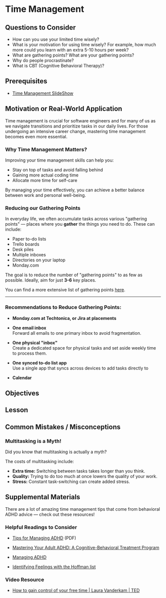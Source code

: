 # Time Management

## Questions to Consider
- How can you use your limited time wisely?
- What is your motivation for using time wisely? For example, how much more could you learn with an extra 5-10 hours per week? 
- What are gathering points? What are your gathering points? 
- Why do people procrastinate? 
- What is CBT (Cognitive Behavioral Therapy)?

## Prerequisites
- [Time Management SlideShow](https://docs.google.com/presentation/d/1VGlfYtWXQ8TEXsq4Bad0k2WZ-mK02hI3UwVXrfuUpPA/edit#slide=id.g11edc8a314f_0_8)

## Motivation or Real-World Application
Time management is crucial for software engineers and for many of us as we navigate transitions and prioritize tasks in our daily lives. For those undergoing an intensive career change, mastering time management becomes even more essential. 

### Why Time Management Matters?
Improving your time management skills can help you:
- Stay on top of tasks and avoid falling behind
- Gaining more actual coding time
- Allocate more time for self-care

By managing your time effectively, you can achieve a better balance between work and personal well-being.

### Reducing our Gathering Points

In everyday life, we often accumulate tasks across various "gathering points" — places where you **gather** the things you need to do. These can include:

- Paper to-do lists
- Trello boards
- Desk piles
- Multiple inboxes
- Directories on your laptop
- Monday.com

The goal is to reduce the number of "gathering points" to as few as possible. Ideally, aim for just **3-6** key places.

You can find a more extensive list of gathering points [here](https://www.dropbox.com/s/lm1t90aty8fc3ln/TMF_GatheringPoints.pdf?dl=0).

---

### Recommendations to Reduce Gathering Points:

- **Monday.com at Techtonica, or Jira at placements**  

- **One email inbox**  
  Forward all emails to one primary inbox to avoid fragmentation.

- **One physical "inbox"**  
  Create a dedicated space for physical tasks and set aside weekly time to process them.

- **One synced to-do list app**  
  Use a single app that syncs across devices to add tasks directly to 
- **Calendar**

## Objectives

## Lesson 

##  Common Mistakes / Misconceptions
### Multitasking is a Myth!

Did you know that multitasking is actually a myth?

The costs of multitasking include:

- **Extra time:** Switching between tasks takes longer than you think.
- **Quality:** Trying to do too much at once lowers the quality of your work.
- **Stress:** Constant task-switching can create added stress.

##  Supplemental Materials
There are a lot of amazing time management tips that come from 
behavioral ADHD advice — check out these resources!

### Helpful Readings to Consider 
- [Tips for Managing ADHD](https://www.dropbox.com/scl/fi/8rs1jl531nswipemldrt2/tips-for-managing-adhd.pdf?rlkey=xnbuwseumrhggtw6m8q8mw0ys&st=zj6quy2j&dl=0) (PDF)
- [Mastering Your Adult ADHD: A Cognitive-Behavioral Treatment Program ](https://www.dropbox.com/scl/fi/n69qpj0j34gs64utgpt86/Mastering-Your-Adult-ADHD_-A-Cognitive-Behavioral-Treatment-Program-Client-Workbook-PDFDrive.pdf?rlkey=srofcoszvfqq16cbzhvfxsamk&st=l2ojer7n&dl=0)

- [ Managing ADHD ](https://www.dropbox.com/scl/fi/4kqo4dsw1ikfzuaczl1qt/managing-adhd.pdf?rlkey=an7jmdhi0p4aubgbo1q4pwqmi&st=fuse28fe&dl=0)

- [Identifying Feelings with the Hoffman list](https://www.hoffmaninstitute.org/wp-content/uploads/Practices-FeelingsSensations.pdf)

### Video Resource

- [How to gain control of your free time | Laura Vanderkam | TED](https://youtu.be/n3kNlFMXslo?si=JyNm7cProkaVn_nZ)
